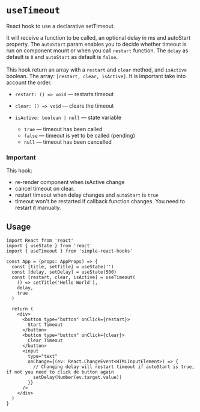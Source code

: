 # `useTimeout`

React hook to use a declarative setTimeout.<br/>

It will receive a function to be called, an optional delay in ms and autoStart property. The `autoStart` param enables you to decide whether timeout is run on component mount or when you call `restart` function. The `delay` as default is `0` and `autoStart` as default is `false`.<br/><br/>
This hook return an array with a `restart` and `clear` method, and `isActive` boolean. The array: `[restart, clear, isActive]`. It is important take into account the order.

- `restart: () => void` — restarts timeout
- `clear: () => void` — clears the timeout
- `isActive: boolean | null` — state variable

  - `true` — timeout has been called
  - `false` — timeout is yet to be called (pending)
  - `null` — timeout has been cancelled

### Important

This hook:

- re-render component when isActive change
- cancel timeout on clear.
- restart timeout when delay changes and `autoStart` is `true`
- timeout won't be restarted if callback function changes. You need to restart it manually.

## Usage

```tsx
import React from 'react'
import { useState } from 'react'
import { useTimeout } from 'simple-react-hooks'

const App = (props: AppProps) => {
  const [title, setTitle] = useState('')
  const [delay, setDelay] = useState(500)
  const [restart, clear, isActive] = useTimeout(
    () => setTitle('Hello World'),
    delay,
    true
  )

  return (
    <div>
      <button type="button" onClick={restart}>
        Start Timeout
      </button>
      <button type="button" onClick={clear}>
        Clear Timeout
      </button>
      <input
        type="text"
        onChange={(ev: React.ChangeEvent<HTMLInputElement>) => {
          // Changing delay will restart timeout if autoStart is true, if not you need to click de button again
          setDelay(Number(ev.target.value))
        }}
      />
    </div>
  )
}
```
